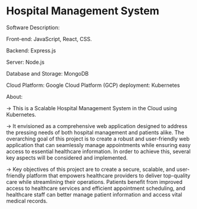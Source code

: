 # Hospital Management System

Software Description:

Front-end:
JavaScript,
 React,
CSS.

Backend:
Express.js

Server:
Node.js

Database and Storage:
MongoDB

Cloud Platform:
Google Cloud Platform (GCP)
deployment: Kubernetes



About:

-> This is a Scalable Hospital Management System in the Cloud using Kubernetes. 

-> It envisioned as a comprehensive web application designed to address the pressing needs of both hospital management and patients alike.
   The overarching goal of this project is to create a robust and user-friendly web application that can seamlessly manage appointments while ensuring easy access to essential healthcare information. 
   In order to achieve this, several key aspects will be considered and implemented.

-> Key objectives of this project are to create a secure, scalable, and user-friendly platform that empowers healthcare providers to deliver top-quality care while streamlining their operations. 
   Patients benefit from improved access to healthcare services and efficient appointment scheduling, and healthcare staff can better manage patient information and access vital medical records.
